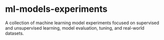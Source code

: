 # ml-models-experiments
A collection of machine learning model experiments focused on supervised and unsupervised learning, model evaluation, tuning, and real-world datasets.
